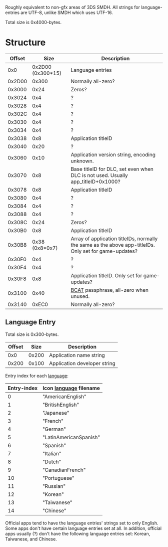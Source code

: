 Roughly equivalent to non-gfx areas of 3DS SMDH. All strings for
language-entries are UTF-8, unlike SMDH which uses UTF-16.

Total size is
0x4000-bytes.

# Structure

| Offset | Size               | Description                                                                                            |
| ------ | ------------------ | ------------------------------------------------------------------------------------------------------ |
| 0x0    | 0x2D00 (0x300\*15) | Language entries                                                                                       |
| 0x2D00 | 0x300              | Normally all-zero?                                                                                     |
| 0x3000 | 0x24               | Zeros?                                                                                                 |
| 0x3024 | 0x4                | ?                                                                                                      |
| 0x3028 | 0x4                | ?                                                                                                      |
| 0x302C | 0x4                | ?                                                                                                      |
| 0x3030 | 0x4                | ?                                                                                                      |
| 0x3034 | 0x4                | ?                                                                                                      |
| 0x3038 | 0x8                | Application titleID                                                                                    |
| 0x3040 | 0x20               | ?                                                                                                      |
| 0x3060 | 0x10               | Application version string, encoding unknown.                                                          |
| 0x3070 | 0x8                | Base titleID for DLC, set even when DLC is not used. Usually app\_titleID+0x1000?                      |
| 0x3078 | 0x8                | Application titleID                                                                                    |
| 0x3080 | 0x4                | ?                                                                                                      |
| 0x3084 | 0x4                | ?                                                                                                      |
| 0x3088 | 0x4                | ?                                                                                                      |
| 0x308C | 0x24               | Zeros?                                                                                                 |
| 0x30B0 | 0x8                | Application titleID                                                                                    |
| 0x30B8 | 0x38 (0x8\*0x7)    | Array of application titleIDs, normally the same as the above app-titleIDs. Only set for game-updates? |
| 0x30F0 | 0x4                | ?                                                                                                      |
| 0x30F4 | 0x4                | ?                                                                                                      |
| 0x30F8 | 0x8                | Application titleID. Only set for game-updates?                                                        |
| 0x3100 | 0x40               | [BCAT](BCAT%20Content%20Container.md "wikilink") passphrase, all-zero when unused.                     |
| 0x3140 | 0xEC0              | Normally all-zero?                                                                                     |

## Language Entry

Total size is 0x300-bytes.

| Offset | Size  | Description                  |
| ------ | ----- | ---------------------------- |
| 0x0    | 0x200 | Application name string      |
| 0x200  | 0x100 | Application developer string |

Entry index for each
[language](Settings%20services#LanguageCode.md##LanguageCode "wikilink"):

| Entry-index | Icon [language](NCA%20Content%20FS#FS-type3.md##FS-type3 "wikilink") filename |
| ----------- | ----------------------------------------------------------------------------- |
| 0           | "AmericanEnglish"                                                             |
| 1           | "BritishEnglish"                                                              |
| 2           | "Japanese"                                                                    |
| 3           | "French"                                                                      |
| 4           | "German"                                                                      |
| 5           | "LatinAmericanSpanish"                                                        |
| 6           | "Spanish"                                                                     |
| 7           | "Italian"                                                                     |
| 8           | "Dutch"                                                                       |
| 9           | "CanadianFrench"                                                              |
| 10          | "Portuguese"                                                                  |
| 11          | "Russian"                                                                     |
| 12          | "Korean"                                                                      |
| 13          | "Taiwanese"                                                                   |
| 14          | "Chinese"                                                                     |

Official apps tend to have the language entries' strings set to only
English. Some apps don't have certain language entries set at all. In
addition, official apps usually (?) don't have the following language
entries set: Korean, Taiwanese, and Chinese.

